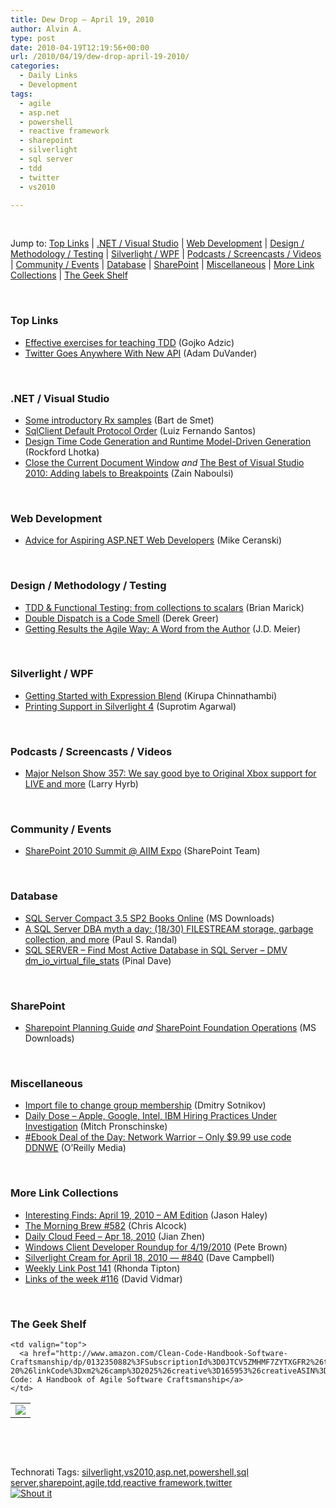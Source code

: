 ```yaml
---
title: Dew Drop – April 19, 2010
author: Alvin A.
type: post
date: 2010-04-19T12:19:56+00:00
url: /2010/04/19/dew-drop-april-19-2010/
categories:
  - Daily Links
  - Development
tags:
  - agile
  - asp.net
  - powershell
  - reactive framework
  - sharepoint
  - silverlight
  - sql server
  - tdd
  - twitter
  - vs2010

---
```

&#160;

Jump to: [Top Links][1] | [.NET / Visual Studio][2] | [Web Development][3] | [Design / Methodology / Testing][4] | [Silverlight / WPF][5] | [Podcasts / Screencasts / Videos][6] | [Community / Events][7] | [Database][8] | [SharePoint][9] | [Miscellaneous][10] | [More Link Collections][11] | [The Geek Shelf][12] 

&#160;

### <a name="top"></a>Top Links

  * [Effective exercises for teaching TDD][13] (Gojko Adzic)
  * [Twitter Goes Anywhere With New API][14] (Adam DuVander)

&#160;

### <a name="dotnet"></a>.NET / Visual Studio

  * [Some introductory Rx samples][15] (Bart de Smet)
  * [SqlClient Default Protocol Order][16] (Luiz Fernando Santos)
  * [Design Time Code Generation and Runtime Model-Driven Generation][17] (Rockford Lhotka)
  * [Close the Current Document Window][18] _and_&#160;[The Best of Visual Studio 2010: Adding labels to Breakpoints][19] (Zain Naboulsi)

&#160;

### <a name="web"></a>Web Development

  * [Advice for Aspiring ASP.NET Web Developers][20] (Mike Ceranski)

&#160;

### <a name="design"></a>Design / Methodology / Testing

  * [TDD & Functional Testing: from collections to scalars][21] (Brian Marick)
  * [Double Dispatch is a Code Smell][22] (Derek Greer)
  * [Getting Results the Agile Way: A Word from the Author][23] (J.D. Meier)

&#160;

### <a name="silverlight"></a>Silverlight / WPF

  * [Getting Started with Expression Blend][24] (Kirupa Chinnathambi)
  * [Printing Support in Silverlight 4][25] (Suprotim Agarwal)

&#160;

### <a name="podcasts"></a>Podcasts / Screencasts / Videos

  * [Major Nelson Show 357: We say good bye to Original Xbox support for LIVE and more][26] (Larry Hyrb)

&#160;

### <a name="events"></a>Community / Events

  * [SharePoint 2010 Summit @ AIIM Expo][27] (SharePoint Team)

&#160;

### <a name="db"></a>Database

  * [SQL Server Compact 3.5 SP2 Books Online][28] (MS Downloads)
  * [A SQL Server DBA myth a day: (18/30) FILESTREAM storage, garbage collection, and more][29] (Paul S. Randal)
  * [SQL SERVER – Find Most Active Database in SQL Server – DMV dm\_io\_virtual\_file\_stats][30] (Pinal Dave)

&#160;

### <a name="sp"></a>SharePoint

  * [Sharepoint Planning Guide][31] _and_&#160;[SharePoint Foundation Operations][32] (MS Downloads)

&#160;

### <a name="misc"></a>Miscellaneous

  * [Import file to change group membership][33] (Dmitry Sotnikov)
  * [Daily Dose &#8211; Apple, Google, Intel, IBM Hiring Practices Under Investigation][34] (Mitch Pronschinske)
  * [#Ebook Deal of the Day: Network Warrior &#8211; Only $9.99 use code DDNWE][35] (O&#8217;Reilly Media)

&#160;

### <a name="links"></a>More Link Collections

  * [Interesting Finds: April 19, 2010 – AM Edition][36] (Jason Haley)
  * [The Morning Brew #582][37] (Chris Alcock)
  * [Daily Cloud Feed &#8211; Apr 18, 2010][38] (Jian Zhen)
  * [Windows Client Developer Roundup for 4/19/2010][39] (Pete Brown)
  * [Silverlight Cream for April 18, 2010 &#8212; #840][40] (Dave Campbell)
  * [Weekly Link Post 141][41] (Rhonda Tipton)
  * [Links of the week #116][42] (David Vidmar)

&#160;

### <a name="shelf"></a>The Geek Shelf

<table border="0" cellspacing="0" cellpadding="0">
  <tr>
    <td>
      <img data-recalc-dims="1" decoding="async" src="https://i0.wp.com/ecx.images-amazon.com/images/I/41pjvb0X-YL._SL160_.jpg?w=660" />
    </td>
    
    <td valign="top">
      <a href="http://www.amazon.com/Clean-Code-Handbook-Software-Craftsmanship/dp/0132350882%3FSubscriptionId%3D0JTCV5ZMHMF7ZYTXGFR2%26tag%3Dalvinashcraft-20%26linkCode%3Dxm2%26camp%3D2025%26creative%3D165953%26creativeASIN%3D0132350882">Clean Code: A Handbook of Agile Software Craftsmanship</a>
    </td>
  </tr>
</table>

&#160;

<div style="padding-bottom: 0px; margin: 0px; padding-left: 0px; padding-right: 0px; display: inline; float: none; padding-top: 0px" id="scid:C16BAC14-9A3D-4c50-9394-FBFEF7A93539:d84b01f2-1dbb-4d83-9f44-a587f0dd3f77" class="wlWriterSmartContent">
  <!--dotnetkickit-->
</div>

&#160;

<div style="padding-bottom: 0px; margin: 0px; padding-left: 0px; padding-right: 0px; display: inline; float: none; padding-top: 0px" id="scid:0767317B-992E-4b12-91E0-4F059A8CECA8:ec606fad-0cfd-4a93-987e-b2d16bb52334" class="wlWriterSmartContent">
  Technorati Tags: <a href="http://technorati.com/tags/silverlight" rel="tag">silverlight</a>,<a href="http://technorati.com/tags/vs2010" rel="tag">vs2010</a>,<a href="http://technorati.com/tags/asp.net" rel="tag">asp.net</a>,<a href="http://technorati.com/tags/powershell" rel="tag">powershell</a>,<a href="http://technorati.com/tags/sql+server" rel="tag">sql server</a>,<a href="http://technorati.com/tags/sharepoint" rel="tag">sharepoint</a>,<a href="http://technorati.com/tags/agile" rel="tag">agile</a>,<a href="http://technorati.com/tags/tdd" rel="tag">tdd</a>,<a href="http://technorati.com/tags/reactive+framework" rel="tag">reactive framework</a>,<a href="http://technorati.com/tags/twitter" rel="tag">twitter</a>
</div>

<div class="wlWriterHeaderFooter" style="margin:0px; padding:0px 0px 0px 0px;">
  <div class="shoutIt">
    <a rev="vote-for" href="http://dotnetshoutout.com/Submit?url=http%3a%2f%2fwww.alvinashcraft.com%2f2010%2f04%2f19%2fdew-drop-april-19-2010%2f&title=Dew+Drop+-+April+19%2c+2010"><img decoding="async" alt="Shout it" src="http://dotnetshoutout.com/image.axd?url=https://morningdew-bpc6g3a0fgaxdxcu.eastus2-01.azurewebsites.net/2010/04/19/dew-drop-april-19-2010/" style="border:0px" /></a>
  </div>
</div>

 [1]: https://morningdew-bpc6g3a0fgaxdxcu.eastus2-01.azurewebsites.net/#top
 [2]: https://morningdew-bpc6g3a0fgaxdxcu.eastus2-01.azurewebsites.net/#dotnet
 [3]: https://morningdew-bpc6g3a0fgaxdxcu.eastus2-01.azurewebsites.net/#web
 [4]: https://morningdew-bpc6g3a0fgaxdxcu.eastus2-01.azurewebsites.net/#design
 [5]: https://morningdew-bpc6g3a0fgaxdxcu.eastus2-01.azurewebsites.net/#silverlight
 [6]: https://morningdew-bpc6g3a0fgaxdxcu.eastus2-01.azurewebsites.net/#podcasts
 [7]: https://morningdew-bpc6g3a0fgaxdxcu.eastus2-01.azurewebsites.net/#events
 [8]: https://morningdew-bpc6g3a0fgaxdxcu.eastus2-01.azurewebsites.net/#db
 [9]: https://morningdew-bpc6g3a0fgaxdxcu.eastus2-01.azurewebsites.net/#sp
 [10]: https://morningdew-bpc6g3a0fgaxdxcu.eastus2-01.azurewebsites.net/#misc
 [11]: https://morningdew-bpc6g3a0fgaxdxcu.eastus2-01.azurewebsites.net/#links
 [12]: https://morningdew-bpc6g3a0fgaxdxcu.eastus2-01.azurewebsites.net/#shelf
 [13]: http://gojko.net/2010/04/19/effective-exercises-for-teaching-tdd/
 [14]: http://feedproxy.google.com/~r/ProgrammableWeb/~3/apE3lr40YDI/
 [15]: http://community.bartdesmet.net/blogs/bart/archive/2010/04/19/some-introductory-rx-samples.aspx
 [16]: http://blogs.msdn.com/adonet/archive/2010/04/18/sqlclient-default-protocol-order.aspx
 [17]: http://www.lhotka.net/weblog/DesignTimeCodeGenerationAndRuntimeModelDrivenGeneration.aspx
 [18]: http://feedproxy.google.com/~r/zainnab/~3/lrV8l1LCZuQ/close-the-current-document-window-vstiptool0014.aspx
 [19]: http://feedproxy.google.com/~r/zainnab/~3/2U54ETIFYH0/the-best-of-visual-studio-2010-adding-labels-to-breakpoints.aspx
 [20]: http://feedproxy.google.com/~r/codecapers/~3/0S1FwmmyP64/post.aspx
 [21]: http://www.exampler.com/blog/2010/04/18/tdd-functional-testing-from-collections-to-scalars/
 [22]: http://feedproxy.google.com/~r/LosTechies/~3/RMi9zSHKtZ8/double-dispatch-is-a-code-smell.aspx
 [23]: http://blogs.msdn.com/jmeier/archive/2010/04/19/getting-results-the-agile-way-a-word-from-the-author.aspx
 [24]: http://www.kirupa.com/net/getting_started_blend.htm
 [25]: http://feedproxy.google.com/~r/netCurryRecentArticles/~3/Hbt6sZSOuh8/ShowArticle.aspx
 [26]: http://feedproxy.google.com/~r/MajorNelsonblogcast/~3/ESwj6mXbYI4/show-357-we-say-good-bye-to-original-xbox-support-for-live-and-more.aspx
 [27]: http://feedproxy.google.com/~r/sharepointteamblog/~3/PAIuszjO6Jo/sharepoint-2010-summit-aiim-expo.aspx
 [28]: http://feedproxy.google.com/~r/MicrosoftDownloadCenter/~3/6xR5EeG5it8/details.aspx
 [29]: http://feedproxy.google.com/~r/PaulSRandal/~3/c5Ub8xI-mYk/post.aspx
 [30]: http://blog.sqlauthority.com/2010/04/19/sql-server-find-most-active-database-in-sql-server-dmv-dm_io_virtual_file_stats/
 [31]: http://feedproxy.google.com/~r/MicrosoftDownloadCenter/~3/zqNJSpqjuoY/details.aspx
 [32]: http://feedproxy.google.com/~r/MicrosoftDownloadCenter/~3/ybnqx-JFIT0/details.aspx
 [33]: http://dmitrysotnikov.wordpress.com/2010/04/19/import-file-to-change-group-membership/
 [34]: http://feeds.dzone.com/~r/zones/dotnet/~3/XxzGM9jw9oA/dzone-daily-dose-419
 [35]: http://feeds.oreilly.com/~r/oreilly/news/~3/LutHpXo2jhI/9780596101510
 [36]: http://jasonhaley.com/blog/post.aspx?id=776f6286-5eea-43e0-a358-4dce7d766df7
 [37]: http://feedproxy.google.com/~r/ReflectivePerspective/~3/hex7ygh9Xic/
 [38]: http://feedproxy.google.com/~r/onsaas/~3/6OxHm-EjUyQ/
 [39]: http://feedproxy.google.com/~r/PeteBrown/~3/MoO2Q3uGgH0/windows-client-developer-roundup-for-4-19-2010
 [40]: http://geekswithblogs.net/WynApseTechnicalMusings/archive/2010/04/18/139353.aspx
 [41]: http://rhondatipton.net/2010/04/18/weekly-link-post-141/
 [42]: http://feeds.vidmar.net/~r/BiteMyBytes/~3/jKdJoLcvSew/links-of-the-week-116.aspx
